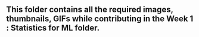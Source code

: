 ## This folder contains all the required images, thumbnails, GIFs while contributing in the Week 1 : Statistics for ML folder.
